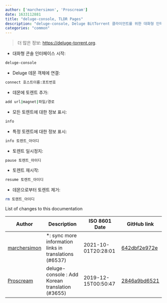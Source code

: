 ```yaml
---
author: ['marchersimon', 'Proscream']
date: 1633112881
title: "deluge-console, TLDR Pages"
description: "deluge-console, Deluge BitTorrent 클라이언트를 위한 대화형 인터페이스."
categories: "common"
---
```

> 더 많은 정보: <https://deluge-torrent.org>.

- 대화형 콘솔 인터페이스 시작:

```bash
deluge-console
```

- Deluge 데몬 객체에 연결:

```bash
connect 호스트이름:포트번호
```

- 데몬에 토렌트 추가:

```bash
add url|magnet|파일/경로
```

- 모든 토렌트에 대한 정보 표시:

```bash
info
```

- 특정 토렌트에 대한 정보 표시:

```bash
info 토렌트_아이디
```

- 토렌트 일시정지:

```bash
pause 토렌트_아이디
```

- 토렌트 재시작:

```bash
resume 토렌트_아이디
```

- 데몬으로부터 토렌트 제거:

```bash
rm 토렌트_아이디
```
List of changes to this documentation


Author | Description | ISO 8601 Date | GitHub link
------|-----|-----|-----
[marchersimon](mailto:50295997+marchersimon@users.noreply.github.com) | *: sync more information links in translations (#6537) | 2021-10-01T20:28:01 | [642dbf2e972e](https://github.com/tldr-pages/tldr/commit/642dbf2e972e388fab8c84ba3b4685fb862b6454)
[Proscream](mailto:proscream@naver.com) | deluge-console : Add Korean translation (#3655) | 2019-12-15T00:50:47 | [2846a9bd6521](https://github.com/tldr-pages/tldr/commit/2846a9bd6521c467a08eaeda7a7e75904d03e917)

